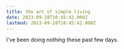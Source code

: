 ```yaml
---
title: the art of simple living
date: 2023-09-28T10:45:42.000Z
lastmod: 2023-09-28T10:45:42.000Z
---
```

I've been doing nothing these past few days.
